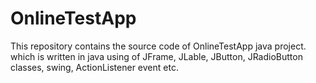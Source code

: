 # OnlineTestApp
This repository contains the source code of OnlineTestApp java project. 
which is written in java using of JFrame, JLable, JButton, JRadioButton classes, swing, ActionListener event etc.

